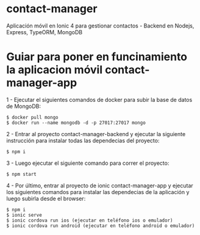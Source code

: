 # contact-manager
Aplicación móvil en Ionic 4 para gestionar contactos - Backend en Nodejs, Express, TypeORM, MongoDB

# Guiar para poner en funcinamiento la aplicacion móvil contact-manager-app

1 - Ejecutar el siguientes comandos de docker para subir la base de datos de MongoDB:
    
    $ docker pull mongo
    $ docker run --name mongodb -d -p 27017:27017 mongo
    
2 - Entrar al proyecto contact-manager-backend y ejecutar la siguiente instrucción para instalar todas las dependecias del proyecto:
    
    $ npm i 
    
3 - Luego ejecutar el siguiente comando para correr el proyecto:

    $ npm start

4 - Por último, entrar al proyecto de ionic contact-manager-app y ejecutar los siguientes comandos para instalar las dependecias de la aplicación y luego subirla desde el browser:
    
    $ npm i
    $ ionic serve
    $ ionic cordova run ios (ejecutar en teléfono ios o emulador)
    $ ionic cordova run android (ejecutar en teléfono android o emulador)
